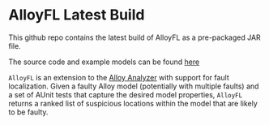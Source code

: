 # AlloyFL Latest Build
This github repo contains the latest build of AlloyFL as a pre-packaged JAR file.

The source code and example models can be found [here](https://github.com/AlloyFL/AlloyFLCode) 

`AlloyFL` is an extension to the [Alloy Analyzer](https://github.com/AlloyTools/org.alloytools.alloy) with support for fault localization. Given a faulty Alloy model (potentially with multiple faults) and a set of AUnit tests that capture the desired model properties, `AlloyFL` returns a ranked list of suspicious locations within the model that are likely to be faulty.
